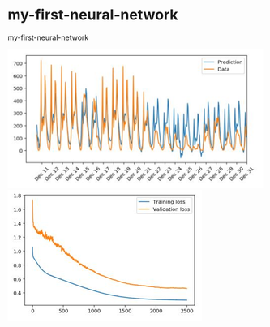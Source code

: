 # my-first-neural-network
my-first-neural-network

![alt-text-1](./1.JPG "Predict vs Test") ![alt-text-2](./2.JPG "Train vs Validate")
